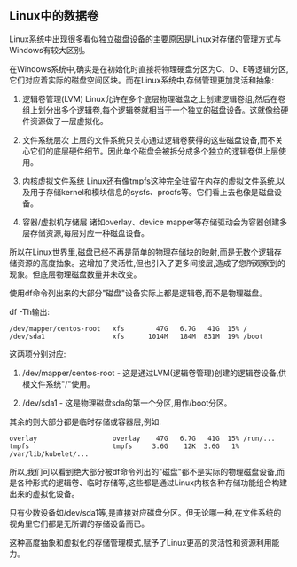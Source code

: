 ## Linux中的数据卷

Linux系统中出现很多看似独立磁盘设备的主要原因是Linux对存储的管理方式与Windows有较大区别。

在Windows系统中,确实是在初始化时直接将物理硬盘分区为C、D、E等逻辑分区,它们对应着实际的磁盘空间区块。而在Linux系统中,存储管理更加灵活和抽象:

1. 逻辑卷管理(LVM)
   Linux允许在多个底层物理磁盘之上创建逻辑卷组,然后在卷组上划分出多个逻辑卷,每个逻辑卷就相当于一个独立的磁盘设备。这就像给硬件资源做了一层虚拟化。

2. 文件系统层次
   上层的文件系统只关心通过逻辑卷获得的这些磁盘设备,而不关心它们的底层硬件细节。因此单个磁盘会被拆分成多个独立的逻辑卷供上层使用。

3. 内核虚拟文件系统
   Linux还有像tmpfs这种完全驻留在内存的虚拟文件系统,以及用于存储kernel和模块信息的sysfs、procfs等。它们看上去也像是磁盘设备。

4. 容器/虚拟机存储层
   诸如overlay、device mapper等存储驱动会为容器创建多层存储资源,每层对应一种磁盘设备。

所以在Linux世界里,磁盘已经不再是简单的物理存储块的映射,而是无数个逻辑存储资源的高度抽象。这增加了灵活性,但也引入了更多间接层,造成了您所观察到的现象。但底层物理磁盘数量并未改变。

使用df命令列出来的大部分"磁盘"设备实际上都是逻辑卷,而不是物理磁盘。

df -Th输出:

```
/dev/mapper/centos-root   xfs        47G   6.7G   41G  15% /
/dev/sda1                 xfs      1014M   184M  831M  19% /boot
```

这两项分别对应:

1. /dev/mapper/centos-root - 这是通过LVM(逻辑卷管理)创建的逻辑卷设备,供根文件系统"/"使用。

2. /dev/sda1 - 这是物理磁盘sda的第一个分区,用作/boot分区。

其余的则大部分都是临时存储或容器层,例如:

```
overlay                   overlay    47G   6.7G   41G  15% /run/...
tmpfs                     tmpfs     3.6G    12K  3.6G   1% /var/lib/kubelet/...
```

所以,我们可以看到绝大部分被df命令列出的"磁盘"都不是实际的物理磁盘设备,而是各种形式的逻辑卷、临时存储等,这些都是通过Linux内核各种存储功能组合构建出来的虚拟化设备。

只有少数设备如/dev/sda1等,是直接对应磁盘分区。但无论哪一种,在文件系统的视角里它们都是无所谓的存储设备而已。

这种高度抽象和虚拟化的存储管理模式,赋予了Linux更高的灵活性和资源利用能力。

